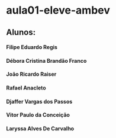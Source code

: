 # aula01-eleve-ambev

## Alunos:
#### Filipe Eduardo Regis
#### Débora Cristina Brandão Franco
#### João Ricardo Raiser
#### Rafael Anacleto
#### Djaffer Vargas dos Passos
#### Vitor Paulo da Conceição
#### Laryssa Alves De Carvalho
